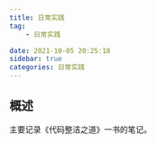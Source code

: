 ```yaml
---
title: 日常实践
tag:
    - 日常实践

date: 2021-10-05 20:25:18
sidebar: true
categories: 日常实践
---
```


## 概述

主要记录《代码整洁之道》一书的笔记。